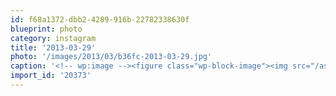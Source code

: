```yaml
---
id: f68a1372-dbb2-4289-916b-22782338630f
blueprint: photo
category: instagram
title: '2013-03-29'
photo: '/images/2013/03/b36fc-2013-03-29.jpg'
caption: '<!-- wp:image --><figure class="wp-block-image"><img src="/assets/images/2013/03/b36fc-2013-03-29.jpg" /></figure><!-- /wp:image --><!-- wp:paragraph --><p>Pilot discovers Okanagan lake for the first time.</p><!-- /wp:paragraph -->'
import_id: '20373'
---
```

